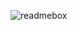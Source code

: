 ![readmebox](https://github.com/temmy76/temmy76/assets/75491363/a3a9ed9a-1ab7-41ea-8296-9d41557f2bce)
